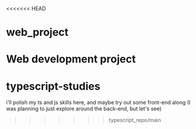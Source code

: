 <<<<<<< HEAD
# web_project
Web development project 
=======
# typescript-studies
i'll polish my ts and js skills here, and maybe try out some front-end along (I was planning to just explore around the back-end, but let's see)
>>>>>>> typescript_repo/main
